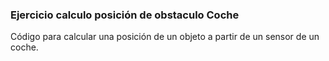 ### Ejercicio calculo posición de obstaculo Coche

Código para calcular una posición de un objeto a partir de un sensor de un coche.